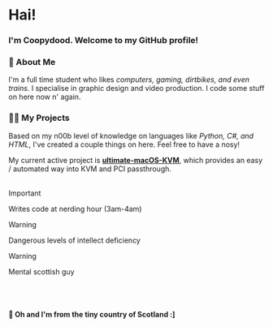 # Hai!
### I'm Coopydood. Welcome to my GitHub profile!

### :wave: About Me
I'm a full time student who likes *computers, gaming, dirtbikes, and even trains*. I specialise in graphic design and video production. I code some stuff on here now n' again.

### :man_technologist: My Projects
Based on my n00b level of knowledge on languages like *Python, C#, and HTML*, I've created a couple things on here. Feel free to have a nosy!

My current active project is **[ultimate-macOS-KVM](https://github.com/Coopydood/ultimate-macOS-KVM)**, which provides an easy / automated way into KVM and PCI passthrough.
<br></br>

> [!IMPORTANT]
> Writes code at nerding hour (3am-4am)

> [!WARNING]
> Dangerous levels of intellect deficiency

> [!WARNING]
> Mental scottish guy

<br></br>
#### :scotland:     Oh and I'm from the tiny country of Scotland :]

